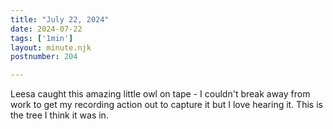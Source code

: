 ```yaml
---
title: "July 22, 2024"
date: 2024-07-22
tags: ['1min']
layout: minute.njk
postnumber: 204

---	
```


Leesa caught this amazing little owl on tape - I couldn't break away from work to get my recording action out to capture it but I love hearing it. This is the tree I think it was in. 
 